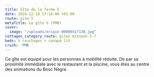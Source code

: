 ```yaml
---
title: Gîte de la ferme 5
date: 2016-12-10 17:16:00 +01:00
route: gite-5
metaTitle: Le gîte 5 (PMR)
cover:
  image: "/uploads/origin-00000417138.jpg"
cottages_category_route: gites-mitoyen-5-7
beds: 5 couchages + canapé lit
crush: 'PMR '
---
```


Ce gîte est équipé pour les personnes à mobilité réduite. De par sa proximité immédiate avec le restaurant et la piscine, vous êtes au centre des animations du Bosc Nègre.